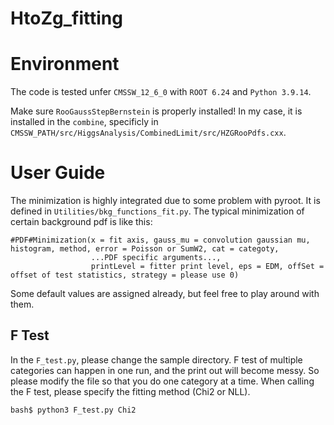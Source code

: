 # HtoZg_fitting

# Environment
The code is tested unfer `CMSSW_12_6_0` with `ROOT 6.24` and `Python 3.9.14`. 

Make sure `RooGaussStepBernstein` is properly installed! In my case, it is installed in the `combine`, specificly in `CMSSW_PATH/src/HiggsAnalysis/CombinedLimit/src/HZGRooPdfs.cxx`.

# User Guide
The minimization is highly integrated due to some problem with pyroot. It is defined in `Utilities/bkg_functions_fit.py`. The typical minimization of certain background pdf is like this:
```
#PDF#Minimization(x = fit axis, gauss_mu = convolution gaussian mu, histogram, method, error = Poisson or SumW2, cat = categoty,
                  ...PDF specific arguments...,
                  printLevel = fitter print level, eps = EDM, offSet = offset of test statistics, strategy = please use 0)
```
Some default values are assigned already, but feel free to play around with them.

## F Test
In the `F_test.py`, please change the sample directory. F test of multiple categories can happen in one run, and the print out will become messy. So please modify the file so that you do one category at a time. When calling the F test, please specify the fitting method (Chi2 or NLL).
```
bash$ python3 F_test.py Chi2
```
